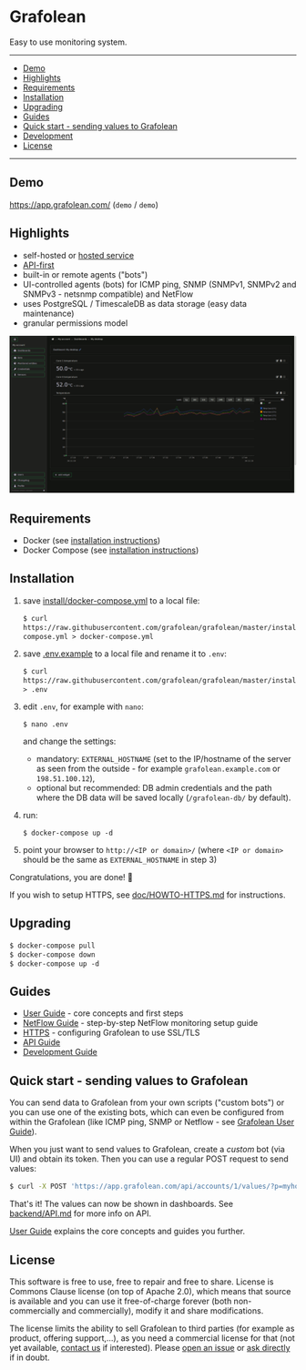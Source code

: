 # Grafolean

Easy to use monitoring system.

---

- [Demo](#demo)
- [Highlights](#highlights)
- [Requirements](#requirements)
- [Installation](#installation)
- [Upgrading](#upgrading)
- [Guides](#guides)
- [Quick start - sending values to Grafolean](#quick-start---sending-values-to-grafolean)
- [Development](#development)
- [License](#license)

---

## Demo

https://app.grafolean.com/ (`demo` / `demo`)

## Highlights

- self-hosted or [hosted service](https://app.grafolean.com/)
- [API-first](https://app.grafolean.com/api-doc/)
- built-in or remote agents ("bots")
- UI-controlled agents (bots) for ICMP ping, SNMP (SNMPv1, SNMPv2 and SNMPv3 - netsnmp compatible) and NetFlow
- uses PostgreSQL / TimescaleDB as data storage (easy data maintenance)
- granular permissions model

![screenshot](doc/screenshot-dark.png)


## Requirements

- Docker (see [installation instructions](https://docs.docker.com/install/))
- Docker Compose (see [installation instructions](https://docs.docker.com/compose/install/))

## Installation

1) save [install/docker-compose.yml](https://raw.githubusercontent.com/grafolean/grafolean/master/install/docker-compose.yml) to a local file:

    ```
    $ curl https://raw.githubusercontent.com/grafolean/grafolean/master/install/docker-compose.yml > docker-compose.yml
    ```

2) save [.env.example](https://raw.githubusercontent.com/grafolean/grafolean/master/install/.env.example) to a local file and rename it to `.env`:

    ```
    $ curl https://raw.githubusercontent.com/grafolean/grafolean/master/install/.env.example > .env
    ```

3) edit `.env`, for example with `nano`:
    ```
    $ nano .env
    ```
     and change the settings:

    - mandatory: `EXTERNAL_HOSTNAME` (set to the IP/hostname of the server as seen from the outside - for example `grafolean.example.com` or `198.51.100.12`),
    - optional but recommended: DB admin credentials and the path where the DB data will be saved locally (`/grafolean-db/` by default).

4) run:
    ```
    $ docker-compose up -d
    ```

5) point your browser to `http://<IP or domain>/` (where `<IP or domain>` should be the same as `EXTERNAL_HOSTNAME` in step 3)

Congratulations, you are done! :rocket:

If you wish to setup HTTPS, see [doc/HOWTO-HTTPS.md](doc/HOWTO-HTTPS.md) for instructions.

## Upgrading

```
$ docker-compose pull
$ docker-compose down
$ docker-compose up -d
```

## Guides

- [User Guide](doc/user-guide.md) - core concepts and first steps
- [NetFlow Guide](doc/HOWTO-NetFlow.md) - step-by-step NetFlow monitoring setup guide
- [HTTPS](doc/HOWTO-HTTPS.md) - configuring Grafolean to use SSL/TLS
- [API Guide](backend/API.md)
- [Development Guide](doc/HOWTO-dev.md)


## Quick start - sending values to Grafolean

You can send data to Grafolean from your own scripts ("custom bots") or you can use one of the existing bots, which can even be configured from within the Grafolean (like ICMP ping, SNMP or Netflow - see [Grafolean User Guide](doc/user-guide.md)).

When you just want to send values to Grafolean, create a *custom* bot (via UI) and obtain its token. Then you can use a regular POST request to send values:

```bash
$ curl -X POST 'https://app.grafolean.com/api/accounts/1/values/?p=myhouse.livingroom.humidity&v=57.3&b=<BotAPIToken>'
```

That's it! The values can now be shown in dashboards. See [backend/API.md](backend/API.md) for more info on API.

[User Guide](doc/user-guide.md) explains the core concepts and guides you further.


## License

This software is free to use, free to repair and free to share. License is Commons Clause license (on top of Apache 2.0), which means that source is available and you can use it free-of-charge forever (both non-commercially and commercially), modify it and share modifications.

The license limits the ability to sell Grafolean to third parties (for example as product, offering support,...), as you need a commercial license for that (not yet available, [contact us](mailto:info@grafolean.com) if interested). Please [open an issue](https://github.com/grafolean/grafolean/issues) or [ask directly](mailto:info@grafolean.com) if in doubt.
